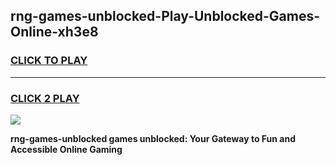 
## rng-games-unblocked-Play-Unblocked-Games-Online-xh3e8
<h3>
<a href="https://premium76.site?title=rng-games-unblocked&ref=24A">CLICK TO PLAY</a></h3>
<hr>

<h3>
<a href="https://premium76.site?title=rng-games-unblocked&ref=24A">CLICK 2 PLAY</a>
  
</h3>

<a href="https://premium76.site?title=rng-games-unblocked&ref=24A"><img src="https://clearcache.store/games.png"></a>


**rng-games-unblocked games unblocked: Your Gateway to Fun and Accessible Online Gaming**
